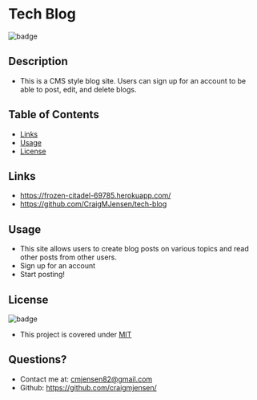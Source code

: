 # Tech Blog

![badge](https://img.shields.io/badge/license-MIT-orange)

## Description

- This is a CMS style blog site. Users can sign up for an account to be able to post, edit, and delete blogs.

## Table of Contents

- [Links](#links)
- [Usage](#usage)
- [License](#license)

## Links

- https://frozen-citadel-69785.herokuapp.com/
- https://github.com/CraigMJensen/tech-blog

## Usage

- This site allows users to create blog posts on various topics and read other posts from other users.
- Sign up for an account
- Start posting!

## License

![badge](https://img.shields.io/badge/license-MIT-orange)

- This project is covered under [MIT](https://choosealicense.com/licenses/mit/)

## Questions?

- Contact me at: cmjensen82@gmail.com
- Github: https://github.com/craigmjensen/

